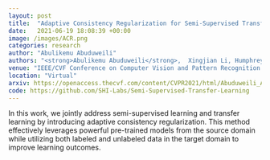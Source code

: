 ```yaml
---
layout: post
title:  "Adaptive Consistency Regularization for Semi-Supervised Transfer Learning"
date:   2021-06-19 18:08:39 +00:00
image: /images/ACR.png
categories: research
author: "Abulikemu Abuduweili"
authors: "<strong>Abulikemu Abuduweili</strong>,  Xingjian Li, Humphrey Shi, Cheng-Zhong Xu, Dejing Dou"
venue: "IEEE/CVF Conference on Computer Vision and Pattern Recognition (CVPR)"
location: "Virtual"
arxiv: https://openaccess.thecvf.com/content/CVPR2021/html/Abuduweili_Adaptive_Consistency_Regularization_for_Semi-Supervised_Transfer_Learning_CVPR_2021_paper.html
code: https://github.com/SHI-Labs/Semi-Supervised-Transfer-Learning 
---
```



In this work, we jointly address semi-supervised learning and transfer learning by introducing adaptive consistency regularization. 
This method effectively leverages powerful pre-trained models from the source domain while utilizing both labeled and 
unlabeled data in the target domain to improve learning outcomes.
